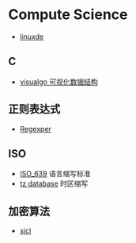 # Compute Science

- [linuxde](http://man.linuxde.net/)

## C

- [visualgo 可视化数据结构](https://visualgo.net/en)

## 正则表达式

- [Regexper](https://regexper.com/)

## ISO

- [ISO_639](https://en.wikipedia.org/wiki/List_of_ISO_639-1_codes) 语言缩写标准
- [tz database](https://en.wikipedia.org/wiki/List_of_tz_database_time_zones) 时区缩写

## 加密算法

- [sjcl](https://github.com/bitwiseshiftleft/sjcl)
